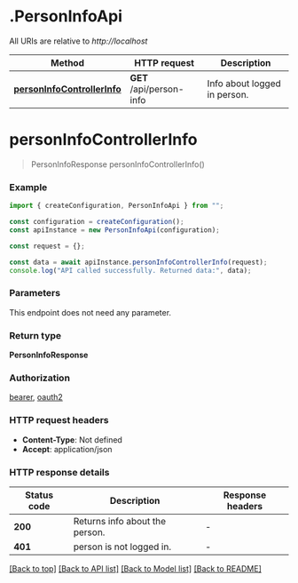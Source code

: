 # .PersonInfoApi

All URIs are relative to _http://localhost_

| Method                                                                    | HTTP request             | Description                  |
| ------------------------------------------------------------------------- | ------------------------ | ---------------------------- |
| [**personInfoControllerInfo**](PersonInfoApi.md#personInfoControllerInfo) | **GET** /api/person-info | Info about logged in person. |

# **personInfoControllerInfo**

> PersonInfoResponse personInfoControllerInfo()

### Example

```typescript
import { createConfiguration, PersonInfoApi } from "";

const configuration = createConfiguration();
const apiInstance = new PersonInfoApi(configuration);

const request = {};

const data = await apiInstance.personInfoControllerInfo(request);
console.log("API called successfully. Returned data:", data);
```

### Parameters

This endpoint does not need any parameter.

### Return type

**PersonInfoResponse**

### Authorization

[bearer](README.md#bearer), [oauth2](README.md#oauth2)

### HTTP request headers

- **Content-Type**: Not defined
- **Accept**: application/json

### HTTP response details

| Status code | Description                    | Response headers |
| ----------- | ------------------------------ | ---------------- |
| **200**     | Returns info about the person. | -                |
| **401**     | person is not logged in.       | -                |

[[Back to top]](#) [[Back to API list]](README.md#documentation-for-api-endpoints) [[Back to Model list]](README.md#documentation-for-models) [[Back to README]](README.md)
